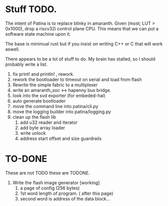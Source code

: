 # Stuff TODO.

The intent of Patina is to replace blinky in amaranth. Given (most; LUT > 0x1000), drop a riscv32i control plane CPU. This means that we can put a software state machine upon it.

The base is minimual rust but if you insist on writing C++ or C  that will work aswell. 

There appears to be a lot of stuff to do. My brain has stalled,
so I should probably write a list.

1. fix print! and println! , rework.
2. rework the bootloader to timeout on serial and load from flash
3. Rewrite the simple fabric to a multiplexer
4. write an amaranth_soc <-> hapenny bus bridge.
5. look into the svd exporter (for embeded-hal)
6. auto generate bootloader
7. move the command line into patina/cli.py
8.  move the logging builder into patina/logging.py
9. clean up the flash lib
   1.  add u32 reader and iterator
   2.  add byte array loader
   3.  write unlock
   4.  address start offset and size guardrails


# TO-DONE

These are not TODO these are TODONE.

1. Write the flash image generator [working]
   1. a page of config  (256 bytes)
   2. 1st word length of program. ( after this page)
   3. second word is address of the data block...
